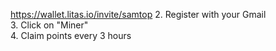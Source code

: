 https://wallet.litas.io/invite/samtop
2. Register with your Gmail  
3. Click on "Miner"  
4. Claim points every 3 hours
